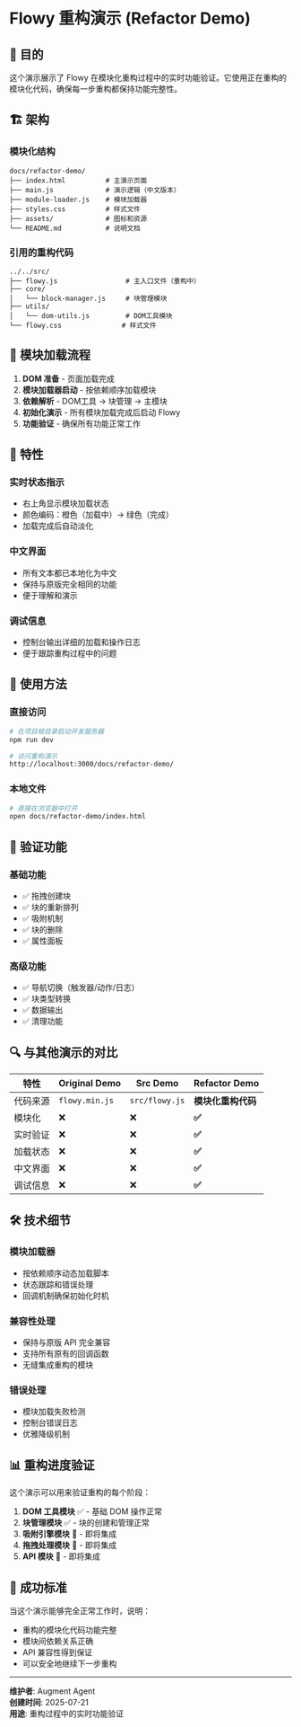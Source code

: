 # Flowy 重构演示 (Refactor Demo)

## 🎯 目的

这个演示展示了 Flowy 在模块化重构过程中的实时功能验证。它使用正在重构的模块化代码，确保每一步重构都保持功能完整性。

## 🏗️ 架构

### 模块化结构
```
docs/refactor-demo/
├── index.html          # 主演示页面
├── main.js             # 演示逻辑（中文版本）
├── module-loader.js    # 模块加载器
├── styles.css          # 样式文件
├── assets/             # 图标和资源
└── README.md           # 说明文档
```

### 引用的重构代码
```
../../src/
├── flowy.js                 # 主入口文件（重构中）
├── core/
│   └── block-manager.js     # 块管理模块
├── utils/
│   └── dom-utils.js         # DOM工具模块
└── flowy.css               # 样式文件
```

## 🔄 模块加载流程

1. **DOM 准备** - 页面加载完成
2. **模块加载器启动** - 按依赖顺序加载模块
3. **依赖解析** - DOM工具 → 块管理 → 主模块
4. **初始化演示** - 所有模块加载完成后启动 Flowy
5. **功能验证** - 确保所有功能正常工作

## 🎨 特性

### 实时状态指示
- 右上角显示模块加载状态
- 颜色编码：橙色（加载中）→ 绿色（完成）
- 加载完成后自动淡化

### 中文界面
- 所有文本都已本地化为中文
- 保持与原版完全相同的功能
- 便于理解和演示

### 调试信息
- 控制台输出详细的加载和操作日志
- 便于跟踪重构过程中的问题

## 🚀 使用方法

### 直接访问
```bash
# 在项目根目录启动开发服务器
npm run dev

# 访问重构演示
http://localhost:3000/docs/refactor-demo/
```

### 本地文件
```bash
# 直接在浏览器中打开
open docs/refactor-demo/index.html
```

## 🧪 验证功能

### 基础功能
- ✅ 拖拽创建块
- ✅ 块的重新排列
- ✅ 吸附机制
- ✅ 块的删除
- ✅ 属性面板

### 高级功能
- ✅ 导航切换（触发器/动作/日志）
- ✅ 块类型转换
- ✅ 数据输出
- ✅ 清理功能

## 🔍 与其他演示的对比

| 特性 | Original Demo | Src Demo | **Refactor Demo** |
|------|---------------|----------|-------------------|
| 代码来源 | `flowy.min.js` | `src/flowy.js` | **模块化重构代码** |
| 模块化 | ❌ | ❌ | **✅** |
| 实时验证 | ❌ | ❌ | **✅** |
| 加载状态 | ❌ | ❌ | **✅** |
| 中文界面 | ❌ | ❌ | **✅** |
| 调试信息 | ❌ | ❌ | **✅** |

## 🛠️ 技术细节

### 模块加载器
- 按依赖顺序动态加载脚本
- 状态跟踪和错误处理
- 回调机制确保初始化时机

### 兼容性处理
- 保持与原版 API 完全兼容
- 支持所有原有的回调函数
- 无缝集成重构的模块

### 错误处理
- 模块加载失败检测
- 控制台错误日志
- 优雅降级机制

## 📊 重构进度验证

这个演示可以用来验证重构的每个阶段：

1. **DOM 工具模块** ✅ - 基础 DOM 操作正常
2. **块管理模块** ✅ - 块的创建和管理正常
3. **吸附引擎模块** 🔄 - 即将集成
4. **拖拽处理模块** 🔄 - 即将集成
5. **API 模块** 🔄 - 即将集成

## 🎉 成功标准

当这个演示能够完全正常工作时，说明：
- 重构的模块化代码功能完整
- 模块间依赖关系正确
- API 兼容性得到保证
- 可以安全地继续下一步重构

---

**维护者**: Augment Agent  
**创建时间**: 2025-07-21  
**用途**: 重构过程中的实时功能验证
